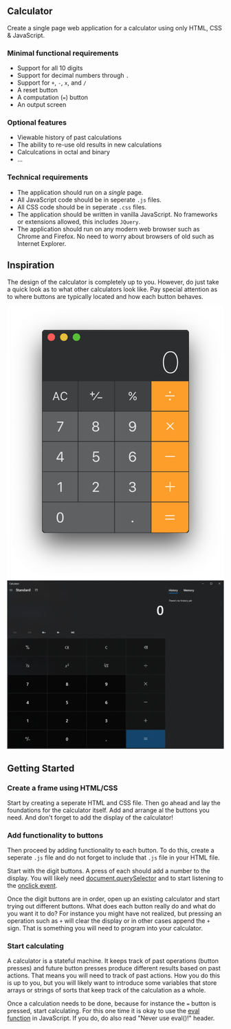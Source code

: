 ## Calculator

Create a single page web application for a calculator using only HTML, CSS & JavaScript.

### Minimal functional requirements

* Support for all 10 digits
* Support for decimal numbers through `.`
* Support for `+`, `-`, `x`, and `/`
* A reset button
* A computation (`=`) button
* An output screen

### Optional features

* Viewable history of past calculations
* The ability to re-use old results in new calculations
* Calculcations in octal and binary
* ...

### Technical requirements

* The application should run on a *single* page.
* All JavaScript code should be in seperate `.js` files.
* All CSS code should be in seperate `.css` files.
* The application should be written in vanilla JavaScript. No frameworks or extensions allowed, this includes `JQuery`.
* The application should run on any modern web browser such as Chrome and Firefox. No need to worry about browsers of old such as Internet Explorer.


## Inspiration

The design of the calculator is completely up to you. However, do just take a quick look as to what other calculators look like. Pay special attention as to where buttons are typically located and how each button behaves.  

![](calculator_mac.png)
![](calculator.png)


## Getting Started

### Create a frame using HTML/CSS

Start by creating a seperate HTML and CSS file. Then go ahead and lay the foundations for the calculator itself. Add and arrange al the buttons you need. And don't forget to add the display of the calculator!

### Add functionality to buttons

Then proceed by adding functionality to each button. To do this, create a seperate `.js` file and do not forget to include that `.js` file in your HTML file. 

Start with the digit buttons. A press of each should add a number to the display. You will likely need [document.querySelector](https://developer.mozilla.org/en-US/docs/Web/API/Document/querySelector) and to start listening to the [onclick event](https://www.w3schools.com/jsref/event_onclick.asp).

Once the digit buttons are in order, open up an existing calculator and start trying out different buttons. What does each button really do and what do you want it to do? For instance you might have not realized, but pressing an operation such as `+` will clear the display or in other cases append the `+` sign. That is something you will need to program into your calculator.

### Start calculating

A calculator is a stateful machine. It keeps track of past operations (button presses) and future button presses produce different results based on past actions. That means you will need to track of past actions. How you do this is up to you, but you will likely want to introduce some variables that store arrays or strings of sorts that keep track of the calculation as a whole.

Once a calculation needs to be done, because for instance the `=` button is pressed, start calculating. For this one time it is okay to use the [eval function](https://developer.mozilla.org/en-US/docs/Web/JavaScript/Reference/Global_Objects/eval) in JavaScript. If you do, do also read "Never use eval()!" header.


